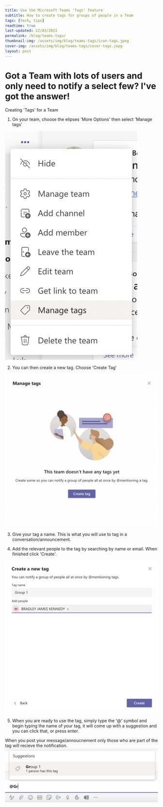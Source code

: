 ```yaml
---
title: Use the Microsoft Teams 'Tags' feature
subtitle: How to create tags for groups of people in a Team
tags: [tech, tips]
readtime: true
last-updated: 22/03/2021
permalink: /blog/teams-tags/
thumbnail-img: /assets/img/blog/teams-tags/icon-tags.jpeg
cover-img: /assets/img/blog/teams-tags/cover-tags.jepg
layout: post
---
```

# Got a Team with lots of users and only need to notify a select few? I've got the answer!

Creating 'Tags' for a Team

1. On your team, choose the elipses 'More Options' then select 'Manage tags'
<img src="/assets/img/blog/teams-tags/menudropdown.png" />

2. You can then create a new tag. Choose 'Create Tag'
<img src="/assets/img/blog/teams-tags/newtag.png" />

3. Give your tag a name. This is what you will use to tag in a conversation/announcement. 

4. Add the relevant people to the tag by searching by name or email. When finished click 'Create'.
<img src="/assets/img/blog/teams-tags/nametag.png" />

5. When you are ready to use the tag, simply type the '@' symbol and begin typing the name of your tag, it will come up with a suggestion and you can click that, or press enter. 

When you post your message/annoucnement only those who are part of the tag will recieve the notification. 
<img src="/assets/img/blog/teams-tags/usetag.png" />